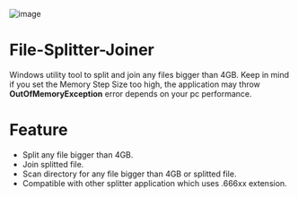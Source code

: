 ![image](https://user-images.githubusercontent.com/36906814/114573113-aca80d00-9caa-11eb-9c05-4aa8b64a2971.png)

# File-Splitter-Joiner
Windows utility tool to split and join any files bigger than 4GB. Keep in mind if you set the Memory Step Size too high, the application may throw **OutOfMemoryException** error depends on your pc performance.

# Feature 
 - Split any file bigger than 4GB.
 - Join splitted file.
 - Scan directory for any file bigger than 4GB or splitted file.
 - Compatible with other splitter application which uses .666xx extension.
